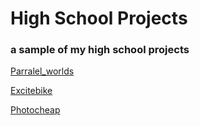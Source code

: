 # High School Projects
### a sample of my high school projects

[Parralel_worlds](https://github.com/Eclynos/School_projects/blob/Parralel_worlds/README.md)


[Excitebike](https://github.com/Eclynos/School_projects/blob/Excitebike/README.md)


[Photocheap](https://github.com/Eclynos/School_projects/blob/Photocheap/README.md)


